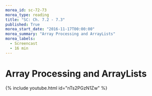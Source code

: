 ```yaml
---
morea_id: sc-72-73
morea_type: reading
title: "SC: Ch. 7.2 - 7.3"
published: True
morea_start_date: "2016-11-17T00:00:00"
morea_summary: "Array Processing and ArrayLists"
morea_labels: 
  - Screencast
  - 16 min
---
```


# Array Processing and ArrayLists

{% include youtube.html id="nTs2PGzN1Zw" %}

